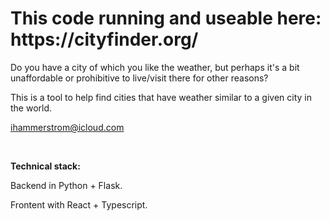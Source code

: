 <h1>This code running and useable here: https://cityfinder.org/</h1>


Do you have a city of which you like the weather, but perhaps it's a bit unaffordable or prohibitive to live/visit there for other reasons? 

This is a tool to help find cities that have weather similar to a given city in the world.

ihammerstrom@icloud.com

<br/>


**Technical stack:**


Backend in Python + Flask.

Frontent with React + Typescript.
